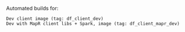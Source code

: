 Automated builds for:

    Dev client image (tag: df_client_dev)
    Dev with MapR client libs + Spark, image (tag: df_client_mapr_dev)

